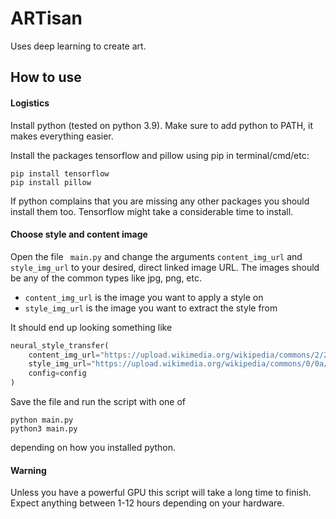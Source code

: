 # ARTisan

Uses deep learning to create art.

## How to use

#### Logistics

Install python (tested on python 3.9). Make sure to add python to PATH, it makes everything easier.

Install the packages tensorflow and pillow using pip in terminal/cmd/etc:

```shell
pip install tensorflow
pip install pillow
```

If python complains that you are missing any other packages you should install them too. Tensorflow might take a considerable time to install.

#### Choose style and content image

Open the file ``` main.py``` and change the arguments ```content_img_url``` and ```style_img_url``` to your desired, direct linked image URL. The images should be any of the common types like jpg, png, etc.

- ```content_img_url``` is the image you want to apply a style on
- ```style_img_url``` is the image you want to extract the style from

It should end up looking something like

```python
neural_style_transfer(
    content_img_url="https://upload.wikimedia.org/wikipedia/commons/2/2f/Rijksdag_Stockholm.jpg",
    style_img_url="https://upload.wikimedia.org/wikipedia/commons/0/0a/The_Great_Wave_off_Kanagawa.jpg",
    config=config
)
```

Save the file and run the script with one of

```shell
python main.py
python3 main.py
```

depending on how you installed python.

#### Warning

Unless you have a powerful GPU this script will take a long time to finish. Expect anything between 1-12 hours depending on your hardware.
